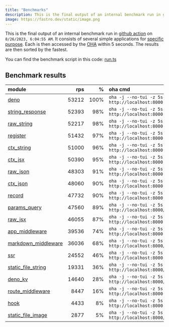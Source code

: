 ```yaml
---
title: "Benchmarks"
description: This is the final output of an internal benchmark run in github action
image: https://fastro.dev/static/image.png
---
```


This is the final output of an internal benchmark run in [github action](https://github.com/fastrodev/fastro/actions) on `8/26/2023, 6:04:55 AM`. It consists of several simple applications for [specific purpose](https://github.com/fastrodev/fastro/blob/main/deno.json). Each is then accessed by the [OHA](https://github.com/hatoo/oha) within 5 seconds. The results are then sorted by the fastest.

You can find the benchmark script in this code: [run.ts](https://github.com/fastrodev/fastro/blob/main/bench/run.ts)

## Benchmark results


| module                                                                                               |   rps |    % | oha cmd                                                        |
| :--------------------------------------------------------------------------------------------------- | ----: | ---: | :------------------------------------------------------------- |
| [deno](https://github.com/fastrodev/fastro/blob/main/examples/deno.ts)                               | 53212 | 100% | `oha -j --no-tui -z 5s http://localhost:8000`                  |
| [string_response](https://github.com/fastrodev/fastro/blob/main/examples/string_response.ts)         | 52393 |  98% | `oha -j --no-tui -z 5s http://localhost:8000`                  |
| [raw_string](https://github.com/fastrodev/fastro/blob/main/examples/raw_string.ts)                   | 52217 |  98% | `oha -j --no-tui -z 5s http://localhost:8000`                  |
| [register](https://github.com/fastrodev/fastro/blob/main/examples/register.ts)                       | 51432 |  97% | `oha -j --no-tui -z 5s http://localhost:8000`                  |
| [ctx_string](https://github.com/fastrodev/fastro/blob/main/examples/ctx_string.ts)                   | 51000 |  96% | `oha -j --no-tui -z 5s http://localhost:8000`                  |
| [ctx_jsx](https://github.com/fastrodev/fastro/blob/main/examples/ctx_jsx.tsx)                        | 50390 |  95% | `oha -j --no-tui -z 5s http://localhost:8000`                  |
| [raw_json](https://github.com/fastrodev/fastro/blob/main/examples/raw_json.ts)                       | 48303 |  91% | `oha -j --no-tui -z 5s http://localhost:8000`                  |
| [ctx_json](https://github.com/fastrodev/fastro/blob/main/examples/ctx_json.ts)                       | 48060 |  90% | `oha -j --no-tui -z 5s http://localhost:8000`                  |
| [record](https://github.com/fastrodev/fastro/blob/main/examples/record.ts)                           | 47732 |  90% | `oha -j --no-tui -z 5s http://localhost:8000`                  |
| [params_query](https://github.com/fastrodev/fastro/blob/main/examples/params_query.ts)               | 47560 |  89% | `oha -j --no-tui -z 5s http://localhost:8000/agus?title=lead`  |
| [raw_jsx](https://github.com/fastrodev/fastro/blob/main/examples/raw_jsx.tsx)                        | 46055 |  87% | `oha -j --no-tui -z 5s http://localhost:8000`                  |
| [app_middleware](https://github.com/fastrodev/fastro/blob/main/examples/app_middleware.ts)           | 39536 |  74% | `oha -j --no-tui -z 5s http://localhost:8000`                  |
| [markdown_middleware](https://github.com/fastrodev/fastro/blob/main/examples/markdown_middleware.ts) | 36036 |  68% | `oha -j --no-tui -z 5s http://localhost:8000/hello`            |
| [ssr](https://github.com/fastrodev/fastro/blob/main/examples/ssr.ts)                                 | 24552 |  46% | `oha -j --no-tui -z 5s http://localhost:8000`                  |
| [static_file_string](https://github.com/fastrodev/fastro/blob/main/examples/static_file_string.ts)   | 19331 |  36% | `oha -j --no-tui -z 5s http://localhost:8000/static/post.css`  |
| [deno_kv](https://github.com/fastrodev/fastro/blob/main/examples/deno_kv.ts)                         | 14640 |  28% | `oha -j --no-tui -z 5s http://localhost:8000/user?name=john`   |
| [route_middleware](https://github.com/fastrodev/fastro/blob/main/examples/route_middleware.ts)       |  8447 |  16% | `oha -j --no-tui -z 5s http://localhost:8000`                  |
| [hook](https://github.com/fastrodev/fastro/blob/main/examples/hook.ts)                               |  4433 |   8% | `oha -j --no-tui -z 5s http://localhost:8000`                  |
| [static_file_image](https://github.com/fastrodev/fastro/blob/main/examples/static_file_image.ts)     |  2877 |   5% | `oha -j --no-tui -z 5s http://localhost:8000/static/image.png` |